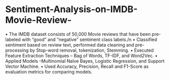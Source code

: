 # Sentiment-Analysis-on-IMDB-Movie-Review-
•	The IMDB dataset consists of 50,000 Movie reviews that have been pre-labeled with “good” and “negative” sentiment class labels./n
•	Classified sentiment based on review text, performed data cleaning and pre-processing by Stop-word removal, tokenization, Stemming.
•	Executed Feature Extraction Techniques – Bag of Words, TF-IDF, and Word2Vec.
•	Applied Models –Multinomial Naïve Bayes, Logistic Regression, and Support Vector Machine.
•	Used Accuracy, Precision, Recall and F1-Score as evaluation metrics for comparing models.
